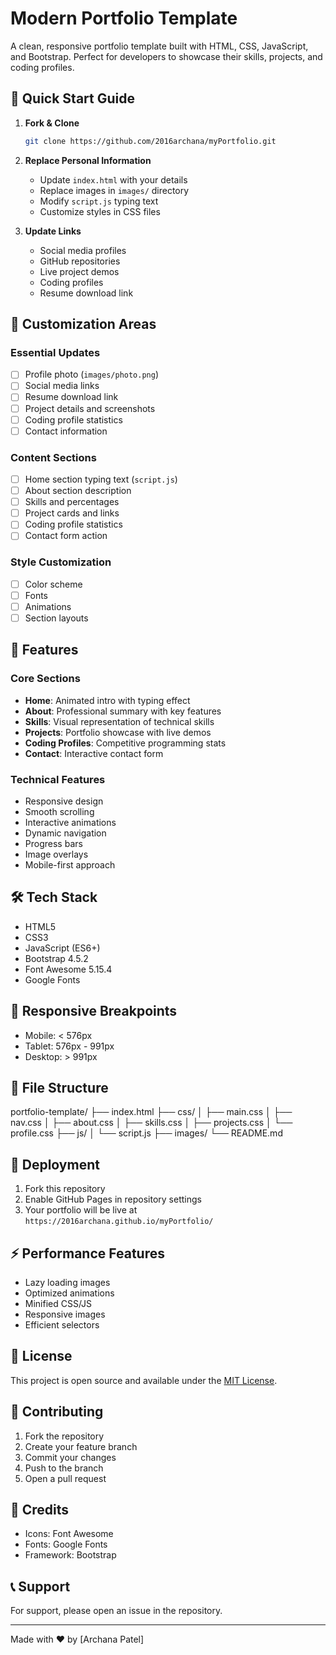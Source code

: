 # Modern Portfolio Template

A clean, responsive portfolio template built with HTML, CSS, JavaScript, and Bootstrap. Perfect for developers to showcase their skills, projects, and coding profiles.

## 🎯 Quick Start Guide

1. **Fork & Clone**
   ```bash
   git clone https://github.com/2016archana/myPortfolio.git
   ```

2. **Replace Personal Information**
   - Update `index.html` with your details
   - Replace images in `images/` directory
   - Modify `script.js` typing text
   - Customize styles in CSS files

3. **Update Links**
   - Social media profiles
   - GitHub repositories
   - Live project demos
   - Coding profiles
   - Resume download link

## 🎨 Customization Areas

### Essential Updates
- [ ] Profile photo (`images/photo.png`)
- [ ] Social media links
- [ ] Resume download link
- [ ] Project details and screenshots
- [ ] Coding profile statistics
- [ ] Contact information

### Content Sections
- [ ] Home section typing text (`script.js`)
- [ ] About section description
- [ ] Skills and percentages
- [ ] Project cards and links
- [ ] Coding profile statistics
- [ ] Contact form action

### Style Customization
- [ ] Color scheme
- [ ] Fonts
- [ ] Animations
- [ ] Section layouts

## 🌟 Features

### Core Sections
- **Home**: Animated intro with typing effect
- **About**: Professional summary with key features
- **Skills**: Visual representation of technical skills
- **Projects**: Portfolio showcase with live demos
- **Coding Profiles**: Competitive programming stats
- **Contact**: Interactive contact form

### Technical Features
- Responsive design
- Smooth scrolling
- Interactive animations
- Dynamic navigation
- Progress bars
- Image overlays
- Mobile-first approach

## 🛠️ Tech Stack
- HTML5
- CSS3
- JavaScript (ES6+)
- Bootstrap 4.5.2
- Font Awesome 5.15.4
- Google Fonts

## 📱 Responsive Breakpoints
- Mobile: < 576px
- Tablet: 576px - 991px
- Desktop: > 991px

## 📂 File Structure


portfolio-template/
├── index.html
├── css/
│ ├── main.css
│ ├── nav.css
│ ├── about.css
│ ├── skills.css
│ ├── projects.css
│ └── profile.css
├── js/
│ └── script.js
├── images/
└── README.md


## 🚀 Deployment
1. Fork this repository
2. Enable GitHub Pages in repository settings
3. Your portfolio will be live at `https://2016archana.github.io/myPortfolio/`

## ⚡ Performance Features
- Lazy loading images
- Optimized animations
- Minified CSS/JS
- Responsive images
- Efficient selectors

## 📄 License
This project is open source and available under the [MIT License](LICENSE.md).

## 🤝 Contributing
1. Fork the repository
2. Create your feature branch
3. Commit your changes
4. Push to the branch
5. Open a pull request

## 🙏 Credits
- Icons: Font Awesome
- Fonts: Google Fonts
- Framework: Bootstrap

## 📞 Support
For support, please open an issue in the repository.

---
Made with ❤️ by [Archana Patel]
